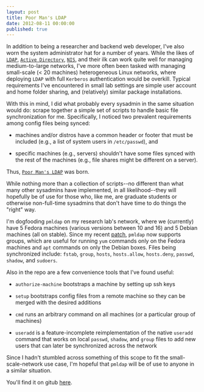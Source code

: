 ```yaml
---
layout: post
title: Poor Man's LDAP
date: 2012-08-11 00:00:00
published: true
---
```


In addition to being a researcher and backend web developer, I've also
worn the system administrator hat for a number of years.  While the
likes of [`LDAP`][1], [`Active Directory`][2], [`NIS`][3], and their
ilk can work quite well for managing medium-to-large networks, I've
more often been tasked with managing small-scale (< 20 machines)
heterogeneous Linux networks, where deploying `LDAP` with full
`Kerberos` authentication would be overkill.  Typical requirements
I've encountered in small lab settings are simple user account and
home folder sharing, and (relatively) similar package installations.

With this in mind, I did what probably every sysadmin in the same
situation would do: scrape together a simple set of scripts to handle
basic file synchronization for me.  Specifically, I noticed two
prevalent requirements among config files being synced:

* machines and/or distros have a common header or footer that must be
  included (e.g., a list of system users in `/etc/passwd`), and

* specific machines (e.g., servers) shouldn't have some files synced
  with the rest of the machines (e.g., file shares might be different
  on a server).

Thus, [`Poor Man's LDAP`][4] was born.

While nothing more than a collection of scripts--no different than
what many other sysadmins have implemented, in all likelihood--they
will hopefully be of use for those who, like me, are graduate students
or otherwise non-full-time sysadmins that don't have time to do things
the "right" way.

I'm dogfooding `pmldap` on my research lab's network, where we
(currently) have 5 Fedora machines (various versions between 10 and
16) and 5 Debian machines (all on stable).  Since my recent
[patch][5], `pmldap` now supports groups, which are useful for running
`yum` commands only on the Fedora machines and `apt` commands on only
the Debian boxes.  Files being synchronized include: `fstab`, `group`,
`hosts`, `hosts.allow`, `hosts.deny`, `passwd`, `shadow`, and
`sudoers`.

Also in the repo are a few convenience tools that I've found useful:

* `authorize-machine` bootstraps a machine by setting up ssh keys

* `setup` bootstraps config files from a remote machine so they can be
  merged with the desired additions

* `cmd` runs an arbitrary command on all machines (or a particular
  group of machines)

* `useradd` is a feature-incomplete reimplementation of the native
  `useradd` command that works on local `passwd`, `shadow`, and
  `group` files to add new users that can later be synchronized across
  the network

Since I hadn't stumbled across something of this scope to fit the
small-scale-network use case, I'm hopeful that `pmldap` will be of use
to anyone in a similar situation.

You'll find it on gitub [here][4].

[1]: https://en.wikipedia.org/wiki/Ldap
[2]: https://en.wikipedia.org/wiki/Active_directory
[3]: https://en.wikipedia.org/wiki/Network_Information_Service
[4]: https://github.com/malloc47/pmldap
[5]: https://github.com/malloc47/pmldap/commit/ab8918c17f22d2a9dabd6ea9ca97b39c9cdc968a
